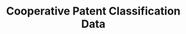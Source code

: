 ---
bigquery: https://console.cloud.google.com/bigquery?p=patents-public-data&d=cpc&page=dataset
citation: '“Cooperative Patent Classification” by the EPO and USPTO, for public use. '
contributors: EPO, USPTO
cost: None
description: Cooperative Patent Classification Data contains the scheme and definitions
  of the Cooperative Patent Classification system for classifying patent documents.
  The CPC is the result of a partnership between the EPO and the USPTO in their joint
  effort to develop a common, internationally compatible classification system for
  technical documents, in particular patent publications, which will be used by both
  offices in the patent granting process
documentation: https://www.cooperativepatentclassification.org/cpcSchemeAndDefinitions
last_edit: Mon, 04 Apr 2022 19:07:06 GMT
location: https://www.cooperativepatentclassification.org/index
maintained_by: USPTO, EPO
schema_fields: '[''breakdown_code'', ''informativeReferences'', ''glossary'', ''title_part'',
  ''definition'', ''residualReferences'', ''childGroups'', ''sizeCache'', ''parents'',
  ''applicationReferences'', ''application_references'', ''ipcConcordant'', ''symbol'',
  ''informative_references'', ''date_revised'', ''titlePart'', ''level'', ''notAllocatable'',
  ''ipc_concordant'', ''child_groups'', ''children'', ''limitingReferences'', ''residual_references'',
  ''dateRevised'', ''synonyms'', ''additional_only'', ''titleFull'', ''not_allocatable'',
  ''status'', ''limiting_references'', ''title_full'', ''breakdownCode'']'
shortname: cooperative_patent_classification
tags:
- patents
- science
title: Cooperative Patent Classification Data
uuid: 984374a7-16e9-4b35-9445-458daceb01bf
---